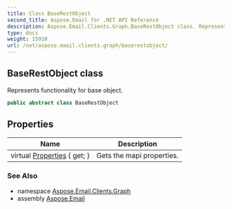 ```yaml
---
title: Class BaseRestObject
second_title: Aspose.Email for .NET API Reference
description: Aspose.Email.Clients.Graph.BaseRestObject class. Represents functionality for base object
type: docs
weight: 15910
url: /net/aspose.email.clients.graph/baserestobject/
---
```

## BaseRestObject class

Represents functionality for base object.

```csharp
public abstract class BaseRestObject
```

## Properties

| Name | Description |
| --- | --- |
| virtual [Properties](../../aspose.email.clients.graph/baserestobject/properties/) { get; } | Gets the mapi properties. |

### See Also

* namespace [Aspose.Email.Clients.Graph](../../aspose.email.clients.graph/)
* assembly [Aspose.Email](../../)


